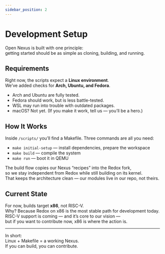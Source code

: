 ```yaml
---
sidebar_position: 2
---
```


# Development Setup  

Open Nexus is built with one principle:  
getting started should be as simple as cloning, building, and running.  

## Requirements  

Right now, the scripts expect a **Linux environment**.  
We’ve added checks for **Arch, Ubuntu, and Fedora**.  

- Arch and Ubuntu are fully tested.  
- Fedora should work, but is less battle-tested.  
- WSL may run into trouble with outdated packages.  
- macOS? Not yet. (If you make it work, tell us — you’ll be a hero.)  

## How It Works  

Inside `/scripts/` you’ll find a Makefile. Three commands are all you need:  

- `make initial-setup` — install dependencies, prepare the workspace  
- `make build` — compile the system  
- `make run` — boot it in QEMU  

The build flow copies our Nexus “recipes” into the Redox fork,  
so we stay independent from Redox while still building on its kernel.  
That keeps the architecture clean — our modules live in our repo, not theirs.  

## Current State  

For now, builds target **x86**, not RISC-V.  
Why? Because Redox on x86 is the most stable path for development today.  
RISC-V support is coming — and it’s core to our vision —  
but if you want to contribute now, x86 is where the action is.  

---

In short:  
Linux + Makefile = a working Nexus.  
If you can build, you can contribute.

